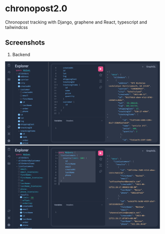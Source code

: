 # chronopost2.0

Chronopost tracking with Django, graphene and React, typescript and tailwindcss

## Screenshots
1. Backend
   
![backend 1](docs/backend1.png)
![backend 2](docs/backend2.png)